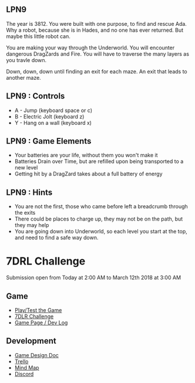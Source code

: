 ## LPN9
The year is 3812.
You were built with one purpose, to find and rescue Ada.
Why a robot, because she is in Hades, and no one has ever returned.
But maybe this little robot can.

You are making your way through the Underworld.
You will encounter dangerous DragZards and Fire.
You will have to traverse the many layers as you travle down.

Down, down, down until finding an exit for each maze.
An exit that leads to another maze.

## LPN9 : Controls
* A - Jump (keyboard space or c)
* B - Electric Jolt (keyboard z)
* Y - Hang on a wall (keyboard x)

## LPN9 : Game Elements
* Your batteries are your life, without them you won't make it
* Batteries Drain over Time, but are refilled upon being transported to a new level
* Getting hit by a DragZard takes about a full battery of energy

## LPN9 : Hints
* You are not the first, those who came before left a breadcrumb through the exits
* There could be places to charge up, they may not be on the path, but they may help
* You are going down into Underworld, so each level you start at the top, and need to find a safe way down.

# 7DRL Challenge 
Submission open from Today at 2:00 AM to March 12th 2018 at 3:00 AM

## Game
* [Play/Test the Game](https://webthingee.github.io/LPN9/)
* [7DLR Challenge](https://itch.io/jam/7drl-challenge-2018)
* [Game Page / Dev Log](https://webthingee.itch.io/lpn9)

## Development
* [Game Design Doc](https://paper.dropbox.com/doc/LPN9-OqTuWvySvZzwD2jsmQxRg)
* [Trello](https://trello.com/b/j2pV0jh9/lpn9)
* [Mind Map](https://www.mindmeister.com/1048975360)
* [Discord](https://discord.gg/uSRcBW8)